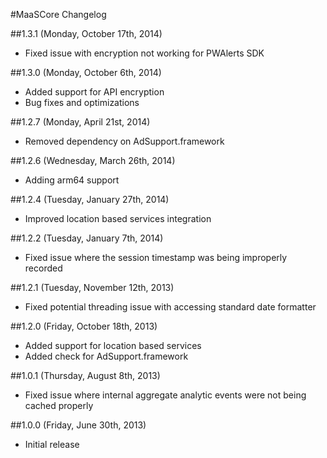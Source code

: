 #MaaSCore Changelog

##1.3.1 (Monday, October 17th, 2014)
 * Fixed issue with encryption not working for PWAlerts SDK

##1.3.0 (Monday, October 6th, 2014)
 * Added support for API encryption
 * Bug fixes and optimizations

##1.2.7 (Monday, April 21st, 2014)
 * Removed dependency on AdSupport.framework

##1.2.6 (Wednesday, March 26th, 2014)
 * Adding arm64 support

##1.2.4 (Tuesday, January 27th, 2014)
 * Improved location based services integration

##1.2.2 (Tuesday, January 7th, 2014)
 * Fixed issue where the session timestamp was being improperly recorded

##1.2.1 (Tuesday, November 12th, 2013)
 * Fixed potential threading issue with accessing standard date formatter

##1.2.0 (Friday, October 18th, 2013)
 * Added support for location based services
 * Added check for AdSupport.framework

##1.0.1 (Thursday, August 8th, 2013)
 * Fixed issue where internal aggregate analytic events were not being cached properly

##1.0.0 (Friday, June 30th, 2013)
 * Initial release